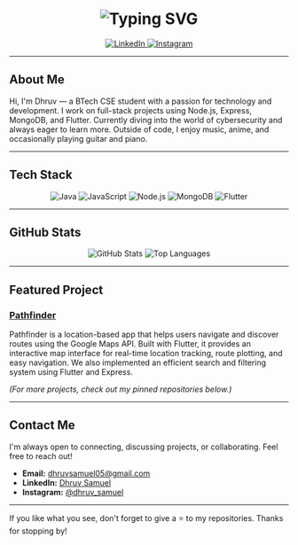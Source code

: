 <h1 align="center">
  <img src="https://readme-typing-svg.demolab.com?font=Fira+Code&size=30&pause=1000&color=00F7FF&center=true&vCenter=true&width=435&lines=Hi%2C+I'm+Dhruv!;A+Developer+%F0%9F%92%BB;Cybersec+Enthusiast+%F0%9F%94%AB;Flutter+%26+Backend+Dev+%F0%9F%94%A5" alt="Typing SVG" />
</h1>

<p align="center">
  <a href="https://www.linkedin.com/in/dhruv-samuel-0211a527a/">
    <img src="https://img.shields.io/badge/LinkedIn-DhruvSamuel-2ecc71?&logo=linkedin" alt="LinkedIn" />
  </a>
  <a href="https://www.instagram.com/dhruv_samuel/">
    <img src="https://img.shields.io/badge/Instagram-DhruvSamuel-2ecc71?style=for-the-badge&logo=instagram" alt="Instagram" />
  </a>
</p>

---

## About Me

Hi, I'm Dhruv — a BTech CSE student with a passion for technology and development. I work on full-stack projects using Node.js, Express, MongoDB, and Flutter. Currently diving into the world of cybersecurity and always eager to learn more. Outside of code, I enjoy music, anime, and occasionally playing guitar and piano.

---

## Tech Stack

<div align="center">
  <img src="https://img.shields.io/badge/Java-ED8B00?style=for-the-badge&logo=java&logoColor=white" alt="Java" />
  <img src="https://img.shields.io/badge/JavaScript-F7DF1E?style=for-the-badge&logo=javascript&logoColor=black" alt="JavaScript" />
  <img src="https://img.shields.io/badge/Node.js-339933?style=for-the-badge&logo=node.js&logoColor=white" alt="Node.js" />
  <img src="https://img.shields.io/badge/MongoDB-4EA94B?style=for-the-badge&logo=mongodb&logoColor=white" alt="MongoDB" />
  <img src="https://img.shields.io/badge/Flutter-02569B?style=for-the-badge&logo=flutter&logoColor=white" alt="Flutter" />
</div>

---

## GitHub Stats

<div align="center">
  <img src="https://github-readme-stats.vercel.app/api?username=xponent-dmg&show_icons=true&theme=vue" alt="GitHub Stats" />
  <img src="https://github-readme-stats.vercel.app/api/top-langs/?username=xponent-dmg&layout=compact&theme=vue" alt="Top Languages" />
</div>

---

## Featured Project

### [Pathfinder](https://github.com/Embontooth/pathfinder_Dhruv)
Pathfinder is a location-based app that helps users navigate and discover routes using the Google Maps API. Built with Flutter, it provides an interactive map interface for real-time location tracking, route plotting, and easy navigation. We also implemented an efficient search and filtering system using Flutter and Express.

*(For more projects, check out my pinned repositories below.)*

---

## Contact Me

I'm always open to connecting, discussing projects, or collaborating. Feel free to reach out!

- **Email:** [dhruvsamuel05@gmail.com](mailto:dhruvsamuel05@gmail.com)
- **LinkedIn:** [Dhruv Samuel](https://www.linkedin.com/in/dhruv-samuel-0211a527a/)
- **Instagram:** [@dhruv_samuel](https://www.instagram.com/dhruv_samuel/)

---

If you like what you see, don't forget to give a ⭐ to my repositories. Thanks for stopping by!
